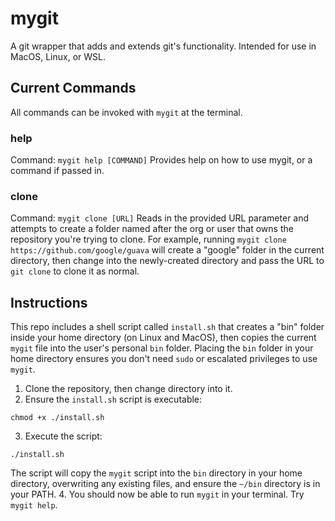 # mygit
A git wrapper that adds and extends git's functionality. Intended for use in MacOS, Linux, or WSL.

## Current Commands
All commands can be invoked with `mygit` at the terminal.

### help
Command: `mygit help [COMMAND]`
Provides help on how to use mygit, or a command if passed in.

### clone
Command: `mygit clone [URL]`
Reads in the provided URL parameter and attempts to create a folder named after the org or user that owns the repository you're trying to clone. For example, running `mygit clone https://github.com/google/guava` will create a "google" folder in the current directory, then change into the newly-created directory and pass the URL to `git clone` to clone it as normal. 

## Instructions
This repo includes a shell script called `install.sh` that creates a "bin" folder inside your home directory (on Linux and MacOS), then copies the current `mygit` file into the user's personal `bin` folder. Placing the `bin` folder in your home directory ensures you don't need `sudo` or escalated privileges to use `mygit`.

1. Clone the repository, then change directory into it.
2. Ensure the `install.sh` script is executable:
  ```
  chmod +x ./install.sh
  ```
3. Execute the script:
  ```
  ./install.sh
  ```
  The script will copy the `mygit` script into the `bin` directory in your home directory, overwriting any existing files, and ensure the `~/bin` directory is in your PATH.
4. You should now be able to run `mygit` in your terminal. Try `mygit help`.